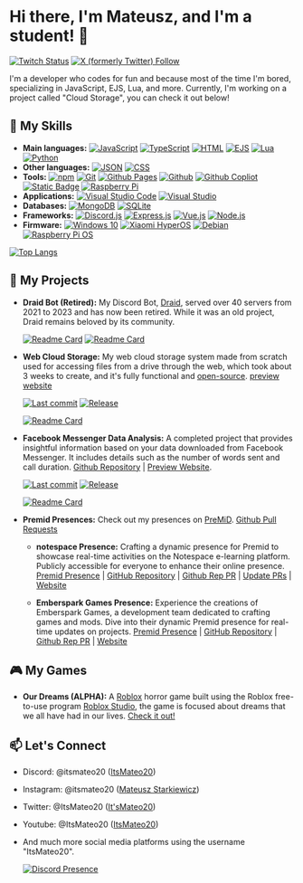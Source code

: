# Hi there, I'm Mateusz, and I'm a student! 👋

[![Twitch Status](https://img.shields.io/twitch/status/itsmateo20?style=for-the-badge&labelColor=%23431094&color=%23250952)](https://www.twitch.tv/itsmateo20)
[![X (formerly Twitter) Follow](https://img.shields.io/twitter/follow/ItsMateo20?style=for-the-badge)](https://twitter.com/intent/follow?original_referer=https://github.com/ItsMateo20&screen_name=ItsMateo20)

I'm a developer who codes for fun and because most of the time I'm bored, specializing in JavaScript, EJS, Lua, and more. Currently, I'm working on a project called "Cloud Storage", you can check it out below!

## 🚀 My Skills

- **Main languages:** [![JavaScript](https://img.shields.io/badge/-JavaScript-F7DF1E?style=flat-square&logo=javascript&logoColor=white)](https://www.oracle.com/)
 [![TypeScript](https://img.shields.io/badge/-TypeScript-007acc?style=flat-square&logo=typescript&logoColor=white)](https://www.typescriptlang.org) [![HTML](https://img.shields.io/badge/-HTML-E34F26?style=flat-square&logo=html5&logoColor=white)](https://html.spec.whatwg.org/)
 [![EJS](https://img.shields.io/badge/-EJS-B4CA65?style=flat-square&logo=ejs&logoColor=black)](https://ejs.co/) [![Lua](https://img.shields.io/badge/-Lua-2C2D72?style=flat-square&logo=lua&logoColor=white)](https://www.lua.org/) [![Python](https://img.shields.io/badge/-Python-3776AB?style=flat-square&logo=python&logoColor=white)](https://www.python.org/)
- **Other languages:** [![JSON](https://img.shields.io/badge/-JSON-000000?style=flat-square&logo=json&logoColor=white)](https://www.json.org/) [![CSS](https://img.shields.io/badge/-CSS-1572B6?style=flat-square&logo=css3&logoColor=white)](https://www.w3.org/Style/CSS/Overview.en.html)
- **Tools:** [![npm](https://img.shields.io/badge/-npm-CB3837?style=flat-square&logo=npm&logoColor=white)](https://www.npmjs.com/)
 [![Git](https://img.shields.io/badge/-Git-F05032?style=flat-square&logo=git&logoColor=white)](https://git-scm.com/) [![Github Pages](https://img.shields.io/badge/-Github%20Pages-222222?style=flat-square&logo=githubpages&logoColor=white)](https://pages.github.com/)
 [![Github](https://img.shields.io/badge/-Github-181717?style=flat-square&logo=github&logoColor=white)](https://github.com/) [![Github Copliot](https://img.shields.io/badge/-Github%20Copliot-000000?style=flat-square&logo=githubcopilot&logoColor=white)](https://github.com/features/copilot) [![Static Badge](https://img.shields.io/badge/-GitBook-BBDDE5?style=flat-square&logo=gitbook&logoColor=black)](https://gitbook.com) [![Raspberry Pi](https://img.shields.io/badge/-Raspberry%20Pi-A22846?style=flat-square&logo=raspberrypi&logoColor=white
)](https://www.raspberrypi.com/)
- **Applications:** [![Visual Studio Code](https://img.shields.io/badge/-Visual%20Studio%20Code-007ACC?style=flat-square&logo=visualstudiocode&logoColor=white)](https://code.visualstudio.com/) [![Visual Studio](https://img.shields.io/badge/-Visual%20Studio-5C2D91?style=flat-square&logo=visualstudio&logoColor=white)](https://visualstudio.microsoft.com/)
- **Databases:** [![MongoDB](https://img.shields.io/badge/-MongoDB-47A248?style=flat-square&logo=mongodb&logoColor=white)](https://www.mongodb.com/) [![SQLite](https://img.shields.io/badge/-SQLite-003B57?style=flat-square&logo=sqlite&logoColor=white)](https://www.sqlite.org/)
- **Frameworks:** [![Discord.js](https://img.shields.io/badge/-Discord.js-000000?style=flat-square&logo=discord&logoColor=white)](https://discord.js.org/) [![Express.js](https://img.shields.io/badge/-Express.js-000000?style=flat-square&logo=express&logoColor=white)](https://expressjs.com/) [![Vue.js](https://img.shields.io/badge/-Vue.js-4FC08D?style=flat-square&logo=vue.js&logoColor=white)](https://vuejs.org/) [![Node.js](https://img.shields.io/badge/-Node.js-%23339933?style=flat-square&logo=node.js&logoColor=white)](https://nodejs.org/)
- **Firmware:** [![Windows 10](https://img.shields.io/badge/-Windows%2010-0078D6?style=flat-square&logo=windows10&logoColor=white)](https://www.microsoft.coml/software-download/windows10) [![Xiaomi HyperOS](https://img.shields.io/badge/-Xiaomi%20HyperOS-FF6900?style=flat-square&logo=xiaomi&logoColor=white)](https://www.mi.com/global/hyperos) [![Debian](https://img.shields.io/badge/-Debian-A81D33?style=flat-square&logo=debian&logoColor=white)](https://www.debian.org/) [![Raspberry Pi OS](https://img.shields.io/badge/-Raspberry%20Pi%20OS-A22846?style=flat-square&logo=raspberrypi&logoColor=white)](https://www.raspberrypi.com/software)

[![Top Langs](https://github-readme-stats.vercel.app/api/top-langs/?username=ItsMateo20&exclude_repo=ItsMateo20&langs_count=10&layout=compact&theme=github_dark_dimmed&show_icons=true)](https://github.com/ItsMateo20)


## 🌟 My Projects

- **Draid Bot (Retired):** My Discord Bot, [Draid](https://draid.vercel.app/goodbye), served over 40 servers from 2021 to 2023 and has now been retired. While it was an old project, Draid remains beloved by its community.

  [![Readme Card](https://github-readme-stats.vercel.app/api/pin/?username=ItsMateo20&repo=DraidB&theme=github_dark_dimmed&show_owner=true&show_icons=true)](https://github.com/ItsMateo20/DraidB)
  [![Readme Card](https://github-readme-stats.vercel.app/api/pin/?username=ItsMateo20&repo=DraidW&theme=github_dark_dimmed&show_owner=true&show_icons=true)](https://github.com/ItsMateo20/DraidW)

- **Web Cloud Storage:** My web cloud storage system made from scratch used for accessing files from a drive through the web, which took about 3 weeks to create, and it's fully functional and [open-source](https://github.com/ItsMateo20/Cloud). [preview website](https://itsmateo20.github.io/Cloud)

  [![Last commit](https://img.shields.io/github/last-commit/ItsMateo20/Cloud?style=flat-square&labelColor=gray&color=blue)](https://github.com/ItsMateo20/Cloud/commit/main) [![Release](https://img.shields.io/github/v/release/ItsMateo20/Cloud?include_prereleases&sort=date&display_name=tag&style=flat-square&labelColor=gray&color=blue)](https://github.com/ItsMateo20/Cloud/releases/latest)
  
  [![Readme Card](https://github-readme-stats.vercel.app/api/pin/?username=ItsMateo20&repo=Cloud&theme=github_dark_dimmed&show_owner=true&show_icons=true)](https://github.com/ItsMateo20/Cloud)


- **Facebook Messenger Data Analysis:** A completed project that provides insightful information based on your data downloaded from Facebook Messenger. It includes details such as the number of words sent and call duration. [Github Repository](https://github.com/ItsMateo20/Facebook-Messenger-Data-Analysis) | [Preview Website](https://itsmateo20.github.io/Facebook-Messenger-Data-Analysis).

  [![Last commit](https://img.shields.io/github/last-commit/ItsMateo20/Facebook-Messenger-Data-Analysis?style=flat-square&labelColor=gray&color=blue)](https://github.com/ItsMateo20/Facebook-Messenger-Data-Analysis/commit/main) [![Release](https://img.shields.io/github/v/release/ItsMateo20/Facebook-Messenger-Data-Analysis?include_prereleases&sort=date&display_name=tag&style=flat-square&labelColor=gray&color=blue)](https://github.com/ItsMateo20/Facebook-Messenger-Data-Analysis/releases/latest)

  [![Readme Card](https://github-readme-stats.vercel.app/api/pin/?username=ItsMateo20&repo=Facebook-Messenger-Data-Analysis&theme=github_dark_dimmed&show_owner=true&show_icons=true)](https://github.com/ItsMateo20/Facebook-Messenger-Data-Analysis)
  

- **Premid Presences:** Check out my presences on [PreMiD](https://premid.app/users/630812692659044352). [Github Pull Requests](https://github.com/PreMiD/Presences/pulls?q=is%3Apr+author%3AItsMateo20)</summary>

  - **notespace Presence:** Crafting a dynamic presence for Premid to showcase real-time activities on the Notespace e-learning platform. Publicly accessible for everyone to enhance their online presence. [Premid Presence](https://premid.app/store/presences/notespace) | [GitHub Repository](https://github.com/PreMiD/Presences/tree/main/websites/N/notespace) | [Github Rep PR](https://github.com/PreMiD/Presences/pull/7921) | [Update PRs](https://github.com/PreMiD/Presences/pulls?q=is%3Apr+author%3AItsMateo20+notespace) | [Website](https://notespace.edu.pl/)

  - **Emberspark Games Presence:** Experience the creations of Emberspark Games, a development team dedicated to crafting games and mods. Dive into their dynamic Premid presence for real-time updates on projects. [Premid Presence](https://premid.app/store/presences/Emberspark%20Games) | [GitHub Repository](https://github.com/PreMiD/Presences/tree/main/websites/E/Emberspark%20Games) | [Github Rep PR](https://github.com/PreMiD/Presences/pull/7947) | [Website](https://emberspark.games)


## 🎮 My Games

- **Our Dreams (ALPHA):** A [Roblox](https://www.roblox.com/) horror game built using the Roblox free-to-use program [Roblox Studio](https://create.roblox.com/), the game is focused about dreams that we all have had in our lives. [Check it out!](https://www.roblox.com/games/14422530814)

## 📫 Let's Connect

- Discord: @itsmateo20 ([ItsMateo20](https://discord.com/users/630812692659044352))
- Instagram: @itsmateo20 ([Mateusz Starkiewicz](https://www.instagram.com/itsmateo20/))
- Twitter: @ItsMateo20 ([It'sMateo20](https://twitter.com/ItsMateo20))
- Youtube: @ItsMateo20 ([ItsMateo20](https://www.youtube.com/@ItsMateo20))
- And much more social media platforms using the username "ItsMateo20".

  [![Discord Presence](https://lanyard.cnrad.dev/api/630812692659044352)](https://discord.com/users/630812692659044352)
